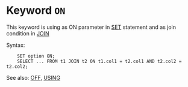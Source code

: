 # Keyword `ON`

This keyword is using as ON parameter in [SET](Set) statement and as join condition in [JOIN](Join)

Syntax:
```sq;
    SET option ON;
    SELECT ... FROM t1 JOIN t2 ON t1.col1 = t2.col1 AND t2.col2 = t2.col2;
```


See also: [OFF](Off), [USING](Using)